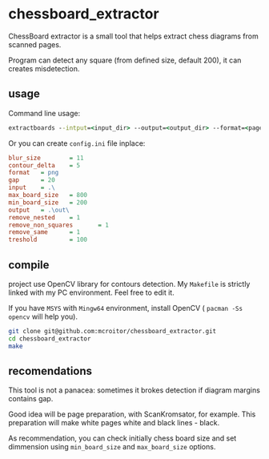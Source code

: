 # chessboard_extractor

ChessBoard extractor is a small tool that helps extract chess diagrams from scanned pages.

Program can detect any square (from defined size, default 200), it can creates misdetection.

## usage

Command line usage:

```cmd
extractboards --intput=<input_dir> --output=<output_dir> --format=<page_extension>
```

Or you can create `config.ini` file inplace:

```ini
blur_size        = 11
contour_delta    = 5
format   = png
gap      = 20
input    = .\
max_board_size   = 800
min_board_size   = 200
output   = .\out\
remove_nested    = 1
remove_non_squares       = 1
remove_same      = 1
treshold         = 100
```

## compile

project use OpenCV library for contours detection. My `Makefile` is strictly linked with my
PC environment. Feel free to edit it.

If you have `MSYS` with `Mingw64` environment, install OpenCV ( `pacman -Ss opencv` will help you).

```bash
git clone git@github.com:mcroitor/chessboard_extractor.git
cd chessboard_extractor
make
```

## recomendations

This tool is not a panacea: sometimes it brokes detection if diagram margins contains gap.

Good idea will be page preparation, with ScanKromsator, for example. This preparation will make
white pages white and black lines - black.

As recommendation, you can check initially chess board size and set dimmension using `min_board_size`
and `max_board_size` options.
